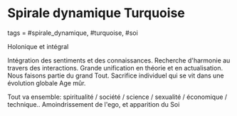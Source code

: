 # Spirale dynamique Turquoise
tags = #spirale_dynamique, #turquoise, #soi

Holonique et intégral

Intégration des sentiments et des connaissances.
Recherche d'harmonie au travers des interactions.
Grande unification en théorie et en actualisation.
Nous faisons partie du grand Tout. Sacrifice individuel qui se vit dans une évolution globale
Age mûr.

Tout va ensemble: spiritualité / société / science / sexualité / économique / technique..
Amoindrissement de l'ego, et apparition du Soi

